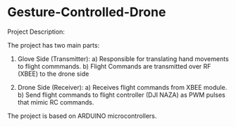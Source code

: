 # Gesture-Controlled-Drone

Project Description:

The project has two main parts:

1) Glove Side (Transmitter):
  a) Responsible for translating hand movements to flight commmands.
  b) Flight Commands are transmitted over RF (XBEE) to the drone side
  
2) Drone Side (Receiver):
   a) Receives flight commands from XBEE module.
   b) Send flight commands to flight controller (DJI NAZA) as PWM pulses that mimic RC commands.

The project is based on ARDUINO microcontrollers.
